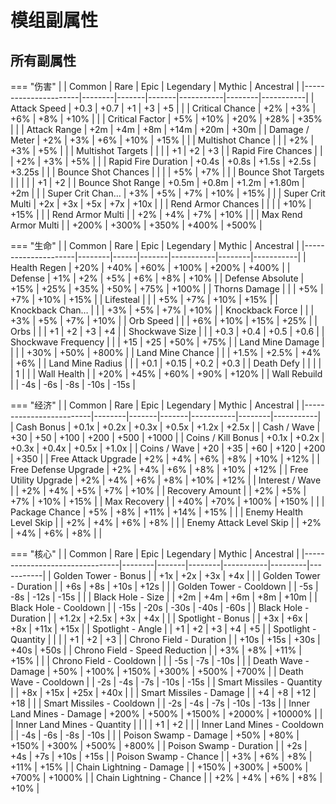 # 模组副属性

## 所有副属性

=== "伤害"
    |                      | Common | Rare  | Epic  | Legendary | Mythic | Ancestral |
    |----------------------|--------|-------|-------|-----------|--------|-----------|
    | Attack Speed         | +0.3   | +0.7  | +1    | +3        | +5     |           |
    | Critical Chance      | +2%    | +3%   | +6%   | +8%       | +10%   |           |
    | Critical Factor      | +5%    | +10%  | +20%  | +28%      | +35%   |           |
    | Attack Range         | +2m    | +4m   | +8m   | +14m      | +20m   | +30m      |
    | Damage / Meter       | +2%    | +3%   | +6%   | +10%      | +15%   |           |
    | Multishot Chance     |        |       | +2%   | +3%       | +5%    |           |
    | Multishot Targets    |        |       |       | +1        | +2     | +3        |
    | Rapid Fire Chances   |        |       | +2%   | +3%       | +5%    |           |
    | Rapid Fire Duration  | +0.4s  | +0.8s | +1.5s | +2.5s     | +3.25s |           |
    | Bounce Shot Chances  |        |       |       | +5%       | +7%    |           |
    | Bounce Shot Targets  |        |       |       |           | +1     | +2        |
    | Bounce Shot Range    | +0.5m  | +0.8m | +1.2m | +1.80m    | +2m    |           |
    | Super Crit Chan…     | +3%    | +5%   | +7%   | +10%      | +15%   |           |
    | Super Crit Multi     | +2x    | +3x   | +5x   | +7x       | +10x   |           |
    | Rend Armor Chances   |        |       |       | +10%      | +15%   |           |
    | Rend Armor Multi     |        | +2%   | +4%   | +7%       | +10%   |           |
    | Max Rend Armor Multi |        | +200% | +300% | +350%     | +400%  | +500%     |

=== "生命"
    |                     | Common | Rare | Epic  | Legendary | Mythic | Ancestral |
    |---------------------|--------|------|-------|-----------|--------|-----------|
    | Health Regen        | +20%   | +40% | +60%  | +100%     | +200%  | +400%     |
    | Defense             | +1%    | +2%  | +5%   | +6%       | +8%    | +10%      |
    | Defense Absolute    | +15%   | +25% | +35%  | +50%      | +75%   | +100%     |
    | Thorns Damage       |        |      | +5%   | +7%       | +10%   | +15%      |
    | Lifesteal           |        |      | +5%   | +7%       | +10%   | +15%      |
    | Knockback Chan…     |        |      | +3%   | +5%       | +7%    | +10%      |
    | Knockback Force     |        |      | +3%   | +5%       | +7%    | +10%      |
    | Orb Speed           |        |      | +6%   | +10%      | +15%   | +25%      |
    | Orbs                |        |      | +1    | +2        | +3     | +4        |
    | Shockwave Size      |        |      | +0.3  | +0.4      | +0.5   | +0.6      |
    | Shockwave Frequency |        |      | +15   | +25       | +50%   | +75%      |
    | Land Mine Damage    |        |      |       | +30%      | +50%   | +800%     |
    | Land Mine Chance    |        |      | +1.5% | +2.5%     | +4%    | +6%       |
    | Land Mine Radius    |        |      | +0.1  | +0.15     | +0.2   | +0.3      |
    | Death Defy          |        |      |       |           | 1      |           |
    | Wall Health         |        | +20% | +45%  | +60%      | +90%   | +120%     |
    | Wall Rebuild        |        | -4s  | -6s   | -8s       | -10s   | -15s      |

=== "经济"
    |                         | Common | Rare  | Epic  | Legendary | Mythic | Ancestral |
    |-------------------------|--------|-------|-------|-----------|--------|-----------|
    | Cash Bonus              | +0.1x  | +0.2x | +0.3x | +0.5x     | +1.2x  | +2.5x     |
    | Cash / Wave             | +30    | +50   | +100  | +200      | +500   | +1000     |
    | Coins / Kill Bonus      | +0.1x  | +0.2x | +0.3x | +0.4x     | +0.5x  | +1.0x     |
    | Coins / Wave            | +20    | +35   | +60   | +120      | +200   | +350      |
    | Free Attack Upgrade     | +2%    | +4%   | +6%   | +8%       | +10%   | +12%      |
    | Free Defense Upgrade    | +2%    | +4%   | +6%   | +8%       | +10%   | +12%      |
    | Free Utility Upgrade    | +2%    | +4%   | +6%   | +8%       | +10%   | +12%      |
    | Interest / Wave         |        | +2%   | +4%   | +5%       | +7%    | +10%      |
    | Recovery Amount         |        | +2%   | +5%   | +7%       | +10%   | +15%      |
    | Max Recovery            |        | +40%  | +70%  | +100%     | +150%  |           |
    | Package Chance          | +5%    | +8%   | +11%  | +14%      | +15%   |           |
    | Enemy Health Level Skip |        | +2%   | +4%   | +6%       | +8%    |           |
    | Enemy Attack Level Skip |        | +2%   | +4%   | +6%       | +8%    |           |

=== "核心"
    |                                | Common | Rare  | Epic   | Legendary | Mythic  | Ancestral |
    |--------------------------------|--------|-------|--------|-----------|---------|-----------|
    | Golden Tower - Bonus           |        | +1x   | +2x    | +3x       | +4x     |           |
    | Golden Tower - Duration        |        | +6s   | +8s    | +10s      | +12s    |           |
    | Golden Tower - Cooldown        |        | -5s   | -8s    | -12s      | -15s    |           |
    | Black Hole - Size              |        | +2m   | +4m    | +6m       | +8m     | +10m      |
    | Black Hole - Cooldown          |        | -15s  | -20s   | -30s      | -40s    | -60s      |
    | Black Hole - Duration          |        | +1.2x | +2.5x  | +3x       | +4x     |           |
    | Spotlight - Bonus              |        | +3x   | +6x    | +8x       | +11x    | +15x      |
    | Spotlight - Angle              |        | +1    | +2     | +3        | +4      | +5        |
    | Spotlight - Quantity           |        |       |        | +1        | +2      | +3        |
    | Chrono Field - Duration        |        | +10s  | +15s   | +30s      | +40s    | +50s      |
    | Chrono Field - Speed Reduction |        | +3%   | +8%    | +11%      | +15%    |           |
    | Chrono Field - Cooldown        |        |       | -5s    | -7s       | -10s    |           |
    | Death Wave - Damage            | +50%   | +100% | +150%  | +300%     | +500%   | +700%     |
    | Death Wave - Cooldown          |        | -2s   | -4s    | -7s       | -10s    | -15s      |
    | Smart Missiles - Quantity      |        | +8x   | +15x   | +25x      | +40x    |           |
    | Smart Missiles - Damage        |        | +4    | +8     | +12       | +18     |           |
    | Smart Missiles - Cooldown      |        | -2s   | -4s    | -7s       | -10s    | -13s      |
    | Inner Land Mines - Damage      | +200%  | +500% | +1500% | +2000%    | +10000% |           |
    | Inner Land Mines - Quantity    |        |       |        | +1        | +2      |           |
    | Inner Land Mines - Cooldown    |        | -4s   | -6s    | -8s       | -10s    |           |
    | Poison Swamp - Damage          | +50%   | +80%  | +150%  | +300%     | +500%   | +800%     |
    | Poison Swamp - Duration        |        | +2s   | +4s    | +7s       | +10s    | +15s      |
    | Poison Swamp - Chance          |        | +3%   | +6%    | +8%       | +11%    | +15%      |
    | Chain Lightning - Damage       |        | +150% | +300%  | +500%     | +700%   | +1000%    |
    | Chain Lightning - Chance       |        | +2%   | +4%    | +6%       | +8%     | +10%      |
